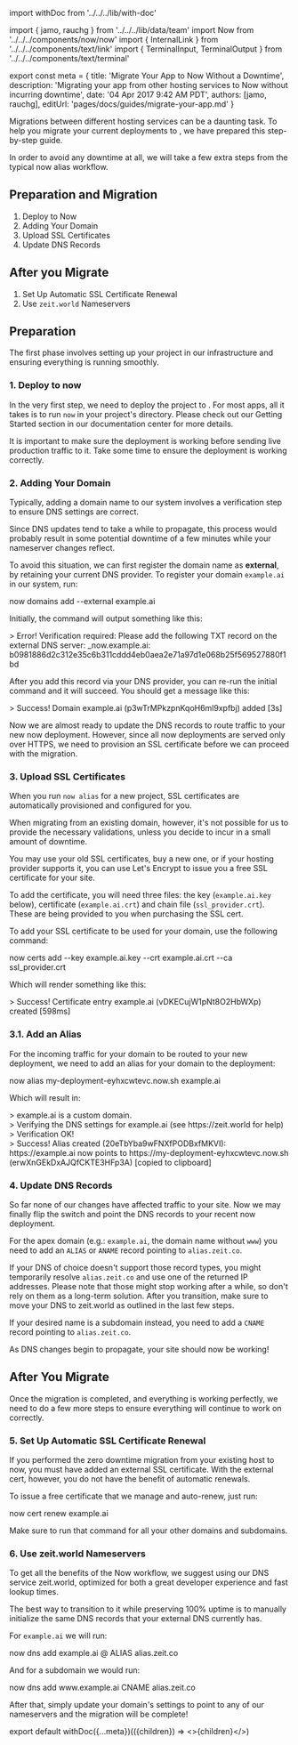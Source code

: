 import withDoc from '../../../lib/with-doc'

import { jamo, rauchg } from '../../../lib/data/team'
import Now from '../../../components/now/now'
import { InternalLink } from '../../../components/text/link'
import {
  TerminalInput,
  TerminalOutput
} from '../../../components/text/terminal'

export const meta = {
  title: 'Migrate Your App to Now Without a Downtime',
  description: 'Migrating your app from other hosting services to Now without incurring downtime',
  date: '04 Apr 2017 9:42 AM PDT',
  authors: [jamo, rauchg],
  editUrl: 'pages/docs/guides/migrate-your-app.md'
}

Migrations between different hosting services can be a daunting task. To help you migrate your current deployments to <Now color="#000"/>, we have prepared this step-by-step guide.

In order to avoid any downtime at all, we will take a few extra steps from the typical <InternalLink href="/docs/features/aliases">now alias</InternalLink> workflow.

## Preparation and Migration

1. Deploy to Now
2. Adding Your Domain
3. Upload SSL Certificates
4. Update DNS Records

## After you Migrate

1. Set Up Automatic SSL Certificate Renewal
2. Use `zeit.world` Nameservers

## Preparation

The first phase involves setting up your project in our infrastructure and ensuring everything is running smoothly.

### 1. Deploy to now

In the very first step, we need to deploy the project to <Now color="#000"/>. For most apps, all it takes is to run `now` in your project's directory. Please check out our <InternalLink href="/docs/getting-started/five-minute-guide-to-now">Getting Started</InternalLink> section in our documentation center for more details.

It is important to make sure the deployment is working before sending live production traffic to it. Take some time to ensure the deployment is working correctly.

### 2. Adding Your Domain

Typically, adding a domain name to our system involves a verification step to ensure DNS settings are correct.

Since DNS updates tend to take a while to propagate, this process would probably result in some potential downtime of a few minutes while your nameserver changes reflect.

To avoid this situation, we can first register the domain name as **external**, by retaining your current DNS provider.
To register your domain `example.ai` in our system, run:

<TerminalInput>
  now domains add --external example.ai
</TerminalInput>

Initially, the command will output something like this:

<TerminalOutput>
  &gt; Error! Verification required: Please add the following TXT record on the
  external DNS server: _now.example.ai: b0981886d2c312e35c6b311cddd4eb0aea2e71a97d1e068b25f569527880f1bd
</TerminalOutput>

After you add this record via your DNS provider, you can re-run the initial command and it will succeed. You should get a message like this:

<TerminalOutput>
  &gt; Success! Domain example.ai (p3wTrMPkzpnKqoH6ml9xpfbj) added [3s]
</TerminalOutput>

Now we are almost ready to update the DNS records to route traffic to your new now deployment. However, since all now deployments are served only over HTTPS, we need to provision an SSL certificate before we can proceed with the migration.

### 3. Upload SSL Certificates

When you run `now alias` for a new project, SSL certificates are automatically provisioned and configured for you.

When migrating from an existing domain, however, it's not possible for us to provide the necessary validations, unless you decide to incur in a small amount of downtime.

You may use your old SSL certificates, buy a new one, or if your hosting provider supports it, you can use Let's Encrypt to issue you a free SSL certificate for your site.

To add the certificate, you will need three files: the key (`example.ai.key` below), certificate (`example.ai.crt`) and chain file (`ssl_provider.crt`). These are being provided to you when purchasing the SSL cert.

To add your SSL certificate to be used for your domain, use the following command:

<TerminalInput>
  now certs add --key example.ai.key --crt example.ai.crt --ca ssl_provider.crt
</TerminalInput>

Which will render something like this:

<TerminalOutput>
  &gt; Success! Certificate entry example.ai (vDKECujW1pNt8O2HbWXp) created [598ms]
</TerminalOutput>

### 3.1. Add an Alias

For the incoming traffic for your domain to be routed to your new deployment, we need to add an alias for your domain to the deployment:

<TerminalInput>
  now alias my-deployment-eyhxcwtevc.now.sh example.ai
</TerminalInput>

Which will result in:

<TerminalOutput>
  > example.ai is a custom domain.
  <br />
  > Verifying the DNS settings for example.ai (see https://zeit.world for help)
  <br />
  > Verification OK!
  <br />
  > Success! Alias created (20eTbYba9wFNXfPODBxfMKVI):
https://example.ai now points to https://my-deployment-eyhxcwtevc.now.sh
(erwXnGEkDxAJQfCKTE3HFp3A) [copied to clipboard]
</TerminalOutput>

### 4. Update DNS Records

So far none of our changes have affected traffic to your site. Now we may finally flip the switch and point the DNS records to your recent now deployment.

For the apex domain (e.g.: `example.ai`, the domain name without `www`) you need to add an `ALIAS` or `ANAME` record pointing to `alias.zeit.co`.

If your DNS of choice doesn't support those record types, you might temporarily resolve `alias.zeit.co` and use one of the returned IP addresses. Please note that those might stop working after a while, so don't rely on them as a long-term solution. After you transition, make sure to move your DNS to zeit.world as outlined in the last few steps.

If your desired name is a subdomain instead, you need to add a `CNAME` record pointing to `alias.zeit.co`.

As DNS changes begin to propagate, your site should now be working!

## After You Migrate

Once the migration is completed, and everything is working perfectly, we need to do a few more steps to ensure everything will continue to work on correctly.

### 5. Set Up Automatic SSL Certificate Renewal

If you performed the zero downtime migration from your existing host to now, you must have added an external SSL certificate. With the external cert, however, you do not have the benefit of automatic renewals.

To issue a free certificate that we manage and auto-renew, just run:

<TerminalInput>
  now cert renew example.ai
</TerminalInput>

Make sure to run that command for all your other domains and subdomains.

### 6. Use zeit.world Nameservers

To get all the benefits of the Now workflow, we suggest using our DNS service <InternalLink href="/world">zeit.world</InternalLink>, optimized for both a great developer experience and fast lookup times.

The best way to transition to it while preserving 100% uptime is to manually initialize the same DNS records that your external DNS currently has.

For `example.ai` we will run:

<TerminalInput>
  now dns add example.ai @ ALIAS alias.zeit.co
</TerminalInput>

And for a subdomain we would run:

<TerminalInput>
  now dns add www.example.ai CNAME alias.zeit.co
</TerminalInput>

After that, simply update your domain's settings to point to any of our <InternalLink href="/world#1.-point-your-domains-to-our-nameservers">nameservers</InternalLink> and the migration will be complete!

export default withDoc({...meta})(({children}) => <>{children}</>)
